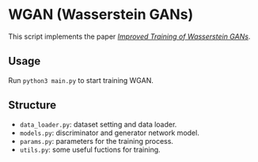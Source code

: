 # WGAN (Wasserstein GANs)

This script implements the paper *[Improved Training of Wasserstein GANs](https://arxiv.org/abs/1704.00028)*.

## Usage
Run `python3 main.py` to start training WGAN.

## Structure
- `data_loader.py`: dataset setting and data loader.
- `models.py`: discriminator and generator network model.
- `params.py`: parameters for the training process.
- `utils.py`: some useful fuctions for training.
